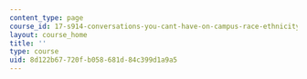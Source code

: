 ```yaml
---
content_type: page
course_id: 17-s914-conversations-you-cant-have-on-campus-race-ethnicity-gender-and-identity-spring-2012
layout: course_home
title: ''
type: course
uid: 8d122b67-720f-b058-681d-84c399d1a9a5
---
```

